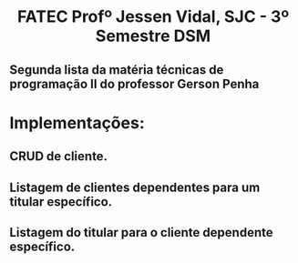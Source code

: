 <p align="center">
<h1 align="center"> FATEC Profº Jessen Vidal, SJC - 3º Semestre DSM </h1>

<h2>Segunda lista da matéria técnicas de programação II do professor Gerson Penha</h2>
<h1>Implementações:</h1>
<h2>CRUD de cliente.</h2>
<h2>Listagem de clientes dependentes para um titular específico.</h2>
<h2>Listagem do titular para o cliente dependente específico.</h2>
